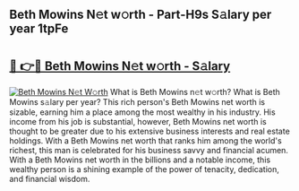 ## Beth Mowins N𝚎t w𝚘rth - Part-H9s S𝚊lary per year 1tpFe

# <h2><a href="http://gc0dx2f.nevu.top/?p=Beth+Mowins">🔗 👉🔴 Beth Mowins N𝚎t w𝚘rth - S𝚊lary</a></h2>

[![Beth Mowins N𝚎t W𝚘rth](https://i.imgur.com/Oavwk0R.jpeg)](http://gc0dx2f.nevu.top/?p=Beth+Mowins)
What is Beth Mowins n𝚎t w𝚘rth? What is Beth Mowins s𝚊lary per year?
This rich person's Beth Mowins net worth is sizable, earning him a place among the most wealthy in his industry. His income from his job is substantial, however, Beth Mowins net worth is thought to be greater due to his extensive business interests and real estate holdings. With a Beth Mowins net worth that ranks him among the world's richest, this man is celebrated for his business savvy and financial acumen. With a Beth Mowins net worth in the billions and a notable income, this wealthy person is a shining example of the power of tenacity, dedication, and financial wisdom.

